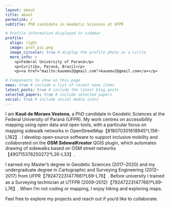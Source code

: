 ```yaml
---
layout: about
title: about
permalink: /
subtitle: PhD candidate in Geodetic Sciences at UFPR

# Profile information displayed in sidebar
profile:
  align: right
  image: prof_pic.png
  image_circular: true # display the profile photo as a circle
  more_info: >
    <p>Federal University of Paraná</p>
    <p>Curitiba, Paraná, Brazil</p>
    <p><a href="mailto:kauemv2@gmail.com">kauemv2@gmail.com</a></p>

# Components to show on this page
news: true # include a list of recent news items
latest_posts: true # include the latest blog posts
selected_papers: true # include selected papers
social: true # include social media icons
---
```


I am **Kauê de Moraes Vestena**, a PhD candidate in Geodetic Sciences at the Federal University of Paraná (UFPR). My work centres on accessibility mapping using open data and open tools, with a particular focus on mapping sidewalk networks in OpenStreetMap【818070301618945†L156-L162】. I develop open‑source software to support inclusive mobility and collaborated on the **OSM SidewalKreator** QGIS plugin, which automates drawing of sidewalks based on OSM street networks【490715376250272†L26-L33】.

I earned my Master’s degree in Geodetic Sciences (2017–2020) and my undergraduate degree in Cartographic and Surveying Engineering (2012–2017) from UFPR【792472231477661†L69-L76】. Before university I trained as a Surveying technician at UTFPR (2009–2012)【792472231477661†L69-L76】. When I’m not coding or mapping, I enjoy hiking and exploring maps.

Feel free to explore my projects and reach out if you’d like to collaborate.
